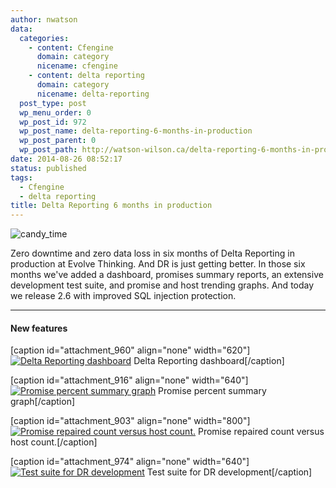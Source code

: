 ```yaml
---
author: nwatson
data:
  categories:
    - content: Cfengine
      domain: category
      nicename: cfengine
    - content: delta reporting
      domain: category
      nicename: delta-reporting
  post_type: post
  wp_menu_order: 0
  wp_post_id: 972
  wp_post_name: delta-reporting-6-months-in-production
  wp_post_parent: 0
  wp_post_path: http://watson-wilson.ca/delta-reporting-6-months-in-production/
date: 2014-08-26 08:52:17
status: published
tags:
  - Cfengine
  - delta reporting
title: Delta Reporting 6 months in production
---
```

![candy_time](http://watson-wilson.ca/static/images/candy_time.jpg)

Zero downtime and zero data loss in six months of Delta Reporting in
production at Evolve Thinking. And DR is just getting better. In those
six months we've added a dashboard, promises summary reports, an
extensive development test suite, and promise and host trending graphs.
And today we release 2.6 with improved SQL injection protection.

---

#### New features ####

[caption id="attachment_960" align="none" width="620"][![Delta Reporting dashboard](http://watson-wilson.ca/wp-content/uploads/2014/08/dr-dashboard.png)](http://watson-wilson.ca/wp-content/uploads/2014/08/dr-dashboard.png)
Delta Reporting dashboard[/caption]

[caption id="attachment_916" align="none" width="640"][![Promise percent summary graph](http://watson-wilson.ca/wp-content/uploads/2014/05/dr-pps-graph.png)](http://watson-wilson.ca/wp-content/uploads/2014/05/dr-pps-graph.png)
Promise percent summary graph[/caption]

[caption id="attachment_903" align="none" width="800"][![Promise repaired count versus host count.](http://watson-wilson.ca/wp-content/uploads/2014/05/dr-trend-graph.png)](http://watson-wilson.ca/wp-content/uploads/2014/05/dr-trend-graph.png)
Promise repaired count versus host count.[/caption]

[caption id="attachment_974" align="none" width="640"][![Test suite for DR development](http://watson-wilson.ca/wp-content/uploads/2014/08/dr-test.png)](http://watson-wilson.ca/wp-content/uploads/2014/08/dr-test.png)
Test suite for DR development[/caption]
